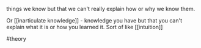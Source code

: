 things we know but that we can't really explain how or why we know them.

Or [[inarticulate knowledge]] - knowledge you have but that you can't explain what it is or how you learned it. Sort of like [[intuition]]

#theory 